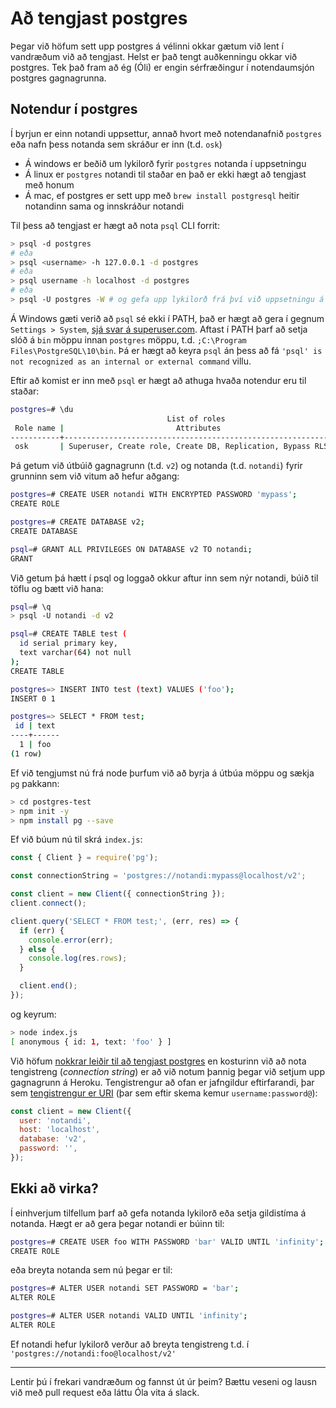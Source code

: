 # Að tengjast postgres

Þegar við höfum sett upp postgres á vélinni okkar gætum við lent í vandræðum við að tengjast. Helst er það tengt auðkenningu okkar við postgres. Tek það fram að ég (Óli) er engin sérfræðingur í notendaumsjón postgres gagnagrunna.

## Notendur í postgres

Í byrjun er einn notandi uppsettur, annað hvort með notendanafnið `postgres` eða nafn þess notanda sem skráður er inn (t.d. `osk`)

* Á windows er beðið um lykilorð fyrir `postgres` notanda í uppsetningu
* Á linux er `postgres` notandi til staðar en það er ekki hægt að tengjast með honum
* Á mac, ef postgres er sett upp með `brew install postgresql` heitir notandinn sama og innskráður notandi

Til þess að tengjast er hægt að nota `psql` CLI forrit:

```bash
> psql -d postgres
# eða
> psql <username> -h 127.0.0.1 -d postgres
# eða
> psql username -h localhost -d postgres
# eða
> psql -U postgres -W # og gefa upp lykilorð frá því við uppsetningu á Windows
```

Á Windows gæti verið að `psql` sé ekki í PATH, það er hægt að gera í gegnum `Settings > System`, [sjá svar á superuser.com](https://superuser.com/a/949577). Aftast í PATH þarf að setja slóð á `bin` möppu innan `postgres` möppu, t.d. `;C:\Program Files\PostgreSQL\10\bin`. Þá er hægt að keyra `psql` án þess að fá `'psql' is not recognized as an internal or external command` villu.

Eftir að komist er inn með `psql` er hægt að athuga hvaða notendur eru til staðar:

```bash
postgres=# \du
                                   List of roles
 Role name |                         Attributes                         | Member of
-----------+------------------------------------------------------------+-----------
 osk       | Superuser, Create role, Create DB, Replication, Bypass RLS | {}
 ```

Þá getum við útbúið gagnagrunn (t.d. `v2`) og notanda (t.d. `notandi`) fyrir grunninn sem við vitum að hefur aðgang:

 ```bash
postgres=# CREATE USER notandi WITH ENCRYPTED PASSWORD 'mypass';
CREATE ROLE

postgres=# CREATE DATABASE v2;
CREATE DATABASE

psql=# GRANT ALL PRIVILEGES ON DATABASE v2 TO notandi;
GRANT
```

Við getum þá hætt í psql og loggað okkur aftur inn sem nýr notandi, búið til töflu og bætt við hana:

```bash
psql=# \q
> psql -U notandi -d v2

psql=# CREATE TABLE test (
  id serial primary key,
  text varchar(64) not null
);
CREATE TABLE

postgres=> INSERT INTO test (text) VALUES ('foo');
INSERT 0 1

postgres=> SELECT * FROM test;
 id | text
----+------
  1 | foo
(1 row)
```

Ef við tengjumst nú frá node þurfum við að byrja á útbúa möppu og sækja `pg` pakkann:

```bash
> cd postgres-test
> npm init -y
> npm install pg --save
```

Ef við búum nú til skrá `index.js`:

<!-- eslint-disable no-undef, import/no-unresolved  -->

```javascript
const { Client } = require('pg');

const connectionString = 'postgres://notandi:mypass@localhost/v2';

const client = new Client({ connectionString });
client.connect();

client.query('SELECT * FROM test;', (err, res) => {
  if (err) {
    console.error(err);
  } else {
    console.log(res.rows);
  }

  client.end();
});
```

og keyrum:

```bash
> node index.js
[ anonymous { id: 1, text: 'foo' } ]
```

Við höfum [nokkrar leiðir til að tengjast postgres](fyrirlestrar/03/03.2.postgres.md#tengjast-gagnagrunni) en kosturinn við að nota tengistreng (_connection string_) er að við notum þannig þegar við setjum upp gagnagrunn á Heroku. Tengistrengur að ofan er jafngildur eftirfarandi, þar sem [tengistrengur er URI](fyrirlestrar/03/03.1.http.form.md#url) (þar sem eftir skema kemur `username:password@`):

<!-- eslint-disable no-undef, no-unused-vars, import/no-unresolved -->

```javascript
const client = new Client({
  user: 'notandi',
  host: 'localhost',
  database: 'v2',
  password: '',
});
```

## Ekki að virka?

Í einhverjum tilfellum þarf að gefa notanda lykilorð eða setja gildistíma á notanda. Hægt er að gera þegar notandi er búinn til:

```bash
postgres=# CREATE USER foo WITH PASSWORD 'bar' VALID UNTIL 'infinity';
CREATE ROLE
```

eða breyta notanda sem nú þegar er til:

```bash
postgres=# ALTER USER notandi SET PASSWORD = 'bar';
ALTER ROLE

postgres=# ALTER USER notandi VALID UNTIL 'infinity';
ALTER ROLE
```

Ef notandi hefur lykilorð verður að breyta tengistreng t.d. í `'postgres://notandi:foo@localhost/v2'`

---

Lentir þú í frekari vandræðum og fannst út úr þeim? Bættu veseni og lausn við með pull request eða láttu Óla vita á slack.
